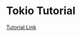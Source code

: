# Tokio Tutorial

[Tutorial Link](https://dev.to/jbarszczewski/basics-of-asynchronous-rust-with-tokio-34fn) 
